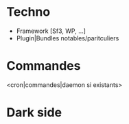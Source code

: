 # Techno

- Framework [Sf3, WP, ...]
- Plugin|Bundles notables/paritculiers

# Commandes

<cron|commandes|daemon si existants>

# Dark side
